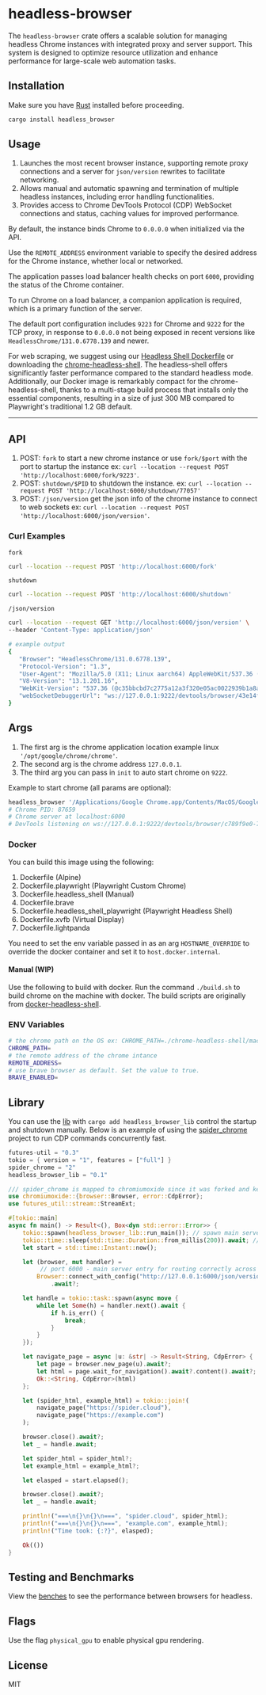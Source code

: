 # headless-browser

The `headless-browser` crate offers a scalable solution for managing headless Chrome instances with integrated proxy and server support. This system is designed to optimize resource utilization and enhance performance for large-scale web automation tasks.

## Installation

Make sure you have [Rust](https://www.rust-lang.org/learn/get-started) installed before proceeding.

```sh
cargo install headless_browser
```

## Usage

1. Launches the most recent browser instance, supporting remote proxy connections and a server for `json/version` rewrites to facilitate networking.
2. Allows manual and automatic spawning and termination of multiple headless instances, including error handling functionalities.
3. Provides access to Chrome DevTools Protocol (CDP) WebSocket connections and status, caching values for improved performance.

By default, the instance binds Chrome to `0.0.0.0` when initialized via the API.

Use the `REMOTE_ADDRESS` environment variable to specify the desired address for the Chrome instance, whether local or networked.

The application passes load balancer health checks on port `6000`, providing the status of the Chrome container.

To run Chrome on a load balancer, a companion application is required, which is a primary function of the server.

The default port configuration includes `9223` for Chrome and `9222` for the TCP proxy, in response to `0.0.0.0` not being exposed in recent versions like `HeadlessChrome/131.0.6778.139` and newer.

For web scraping, we suggest using our [Headless Shell Dockerfile](./docker/Dockerfile.headless_shell_playwright) or downloading the [chrome-headless-shell](https://storage.googleapis.com/chrome-for-testing-public/134.0.6998.23/linux64/chrome-headless-shell-linux64.zip). The headless-shell offers significantly faster performance compared to the standard headless mode. Additionally, our Docker image is remarkably compact for the chrome-headless-shell, thanks to a multi-stage build process that installs only the essential components, resulting in a size of just 300 MB compared to Playwright's traditional 1.2 GB default.

---

## API

1. POST: `fork` to start a new chrome instance or use `fork/$port` with the port to startup the instance ex: `curl --location --request POST 'http://localhost:6000/fork/9223'`.
2. POST: `shutdown/$PID` to shutdown the instance. ex: `curl --location --request POST 'http://localhost:6000/shutdown/77057'`
3. POST: `/json/version` get the json info of the chrome instance to connect to web sockets ex: `curl --location --request POST 'http://localhost:6000/json/version'`.

### Curl Examples

`fork`

```sh
curl --location --request POST 'http://localhost:6000/fork'
```

`shutdown`

```sh
curl --location --request POST 'http://localhost:6000/shutdown'
```

`/json/version`

```sh
curl --location --request GET 'http://localhost:6000/json/version' \
--header 'Content-Type: application/json'

# example output
{
   "Browser": "HeadlessChrome/131.0.6778.139",
   "Protocol-Version": "1.3",
   "User-Agent": "Mozilla/5.0 (X11; Linux aarch64) AppleWebKit/537.36 (KHTML, like Gecko) HeadlessChrome/131.0.6778.139 Safari/537.36",
   "V8-Version": "13.1.201.16",
   "WebKit-Version": "537.36 (@c35bbcbd7c2775a12a3f320e05ac0022939b1a8a)",
   "webSocketDebuggerUrl": "ws://127.0.0.1:9222/devtools/browser/43e14f5a-6877-4e2f-846e-ab5801f1b6fc"
}
```

## Args

1. The first arg is the chrome application location example linux `'/opt/google/chrome/chrome'`.
2. The second arg is the chrome address `127.0.0.1`.
3. The third arg you can pass in `init` to auto start chrome on `9222`.

Example to start chrome (all params are optional):

```sh
headless_browser '/Applications/Google Chrome.app/Contents/MacOS/Google Chrome' 127.0.0.1 init
# Chrome PID: 87659
# Chrome server at localhost:6000
# DevTools listening on ws://127.0.0.1:9222/devtools/browser/c789f9e0-7f65-495d-baee-243eb454ea15
```

### Docker

You can build this image using the following:

1. Dockerfile (Alpine)
1. Dockerfile.playwright (Playwright Custom Chrome)
1. Dockerfile.headless_shell (Manual)
1. Dockerfile.brave
1. Dockerfile.headless_shell_playwright (Playwright Headless Shell)
1. Dockerfile.xvfb (Virtual Display)
1. Dockerfile.lightpanda

You need to set the env variable passed in as an arg `HOSTNAME_OVERRIDE` to override the docker container and set it to `host.docker.internal`.

#### Manual (WIP)

Use the following to build with docker.
Run the command `./build.sh` to build chrome on the machine with docker.
The build scripts are originally from [docker-headless-shell](https://github.com/chromedp/docker-headless-shell).

### ENV Variables

```sh
# the chrome path on the OS ex: CHROME_PATH=./chrome-headless-shell/mac_arm-132.0.6834.159/chrome-headless-shell-mac-arm64/chrome-headless-shell
CHROME_PATH=
# the remote address of the chrome intance
REMOTE_ADDRESS=
# use brave browser as default. Set the value to true.
BRAVE_ENABLED=
```

## Library

You can use the [lib](https://docs.rs/headless_browser_lib/latest/headless_browser_lib/) with `cargo add headless_browser_lib` control the startup and shutdown manually. Below is an example of using the [spider_chrome](https://github.com/spider-rs/spider/tree/main/spider_chrome) project to run CDP commands concurrently fast.

```rust
futures-util = "0.3"
tokio = { version = "1", features = ["full"] }
spider_chrome = "2"
headless_browser_lib = "0.1"
```

```rust
/// spider_chrome is mapped to chromiumoxide since it was forked and kept the API the same.
use chromiumoxide::{browser::Browser, error::CdpError};
use futures_util::stream::StreamExt;

#[tokio::main]
async fn main() -> Result<(), Box<dyn std::error::Error>> {
    tokio::spawn(headless_browser_lib::run_main()); // spawn main server, proxy, and headless.
    tokio::time::sleep(std::time::Duration::from_millis(200)).await; // give a slight delay for now until we use a oneshot.
    let start = std::time::Instant::now();

    let (browser, mut handler) =
         // port 6000 - main server entry for routing correctly across networks.
        Browser::connect_with_config("http://127.0.0.1:6000/json/version", Default::default())
            .await?;

    let handle = tokio::task::spawn(async move {
        while let Some(h) = handler.next().await {
            if h.is_err() {
                break;
            }
        }
    });

    let navigate_page = async |u: &str| -> Result<String, CdpError> {
        let page = browser.new_page(u).await?;
        let html = page.wait_for_navigation().await?.content().await?;
        Ok::<String, CdpError>(html)
    };

    let (spider_html, example_html) = tokio::join!(
        navigate_page("https://spider.cloud"),
        navigate_page("https://example.com")
    );

    browser.close().await?;
    let _ = handle.await;

    let spider_html = spider_html?;
    let example_html = example_html?;

    let elasped = start.elapsed();

    browser.close().await?;
    let _ = handle.await;

    println!("===\n{}\n{}\n===", "spider.cloud", spider_html);
    println!("===\n{}\n{}\n===", "example.com", example_html);
    println!("Time took: {:?}", elasped);

    Ok(())
}
```

## Testing and Benchmarks

View the [benches](./benches/README.md) to see the performance between browsers for headless.

## Flags

Use the flag `physical_gpu` to enable physical gpu rendering.

## License

MIT
